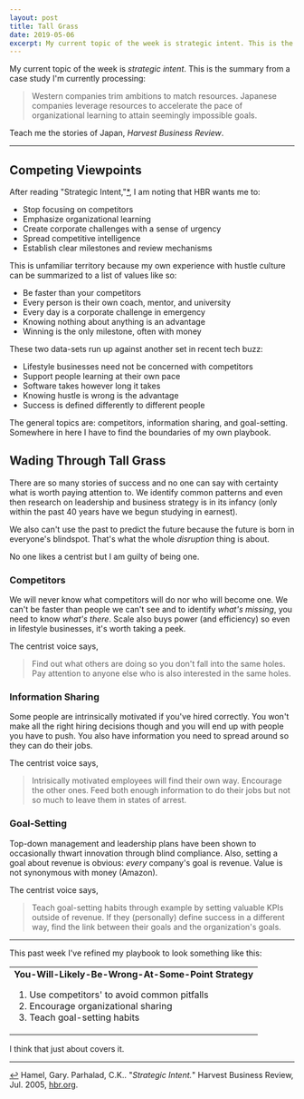 ```yaml
---
layout: post
title: Tall Grass
date: 2019-05-06
excerpt: My current topic of the week is strategic intent. This is the summary from a case study I'm currently processing, "Western companies trim ambitions to match resources. Japanese..."
---
```


My current topic of the week is _strategic intent_. This is the summary from a case study I'm currently processing:

> Western companies trim ambitions to match resources. Japanese companies leverage resources to accelerate the pace of organizational learning to attain seemingly impossible goals.

Teach me the stories of Japan, _Harvest Business Review_.

<hr class="--small">

## Competing Viewpoints

After reading <span class="cite">"Strategic Intent,"<a href="#note-1" name="back-1">*</a></span>, I am noting that HBR wants me to:

- Stop focusing on competitors
- Emphasize organizational learning
- Create corporate challenges with a sense of urgency
- Spread competitive intelligence
- Establish clear milestones and review mechanisms

This is unfamiliar territory because my own experience with hustle culture can be summarized to a list of values like so:

- Be faster than your competitors
- Every person is their own coach, mentor, and university
- Every day is a corporate challenge in emergency
- Knowing nothing about anything is an advantage
- Winning is the only milestone, often with money

These two data-sets run up against another set in recent tech buzz:

- Lifestyle businesses need not be concerned with competitors
- Support people learning at their own pace
- Software takes however long it takes
- Knowing hustle is wrong is the advantage
- Success is defined differently to different people

The general topics are: competitors, information sharing, and goal-setting. Somewhere in here I have to find the boundaries of my own playbook.

## Wading Through Tall Grass

There are so many stories of success and no one can say with certainty what is worth paying attention to. We identify common patterns and even then research on leadership and business strategy is in its infancy (only within the past 40 years have we begun studying in earnest).

We also can't use the past to predict the future because the future is born in everyone's blindspot. That's what the whole _disruption_ thing is about.

No one likes a centrist but I am guilty of being one.

### Competitors

We will never know what competitors will do nor who will become one. We can't be faster than people we can't see and to identify _what's missing_, you need to know _what's there_. Scale also buys power (and efficiency) so even in lifestyle businesses, it's worth taking a peek.

The centrist voice says, 

> Find out what others are doing so you don't fall into the same holes. Pay attention to anyone else who is also interested in the same holes.

### Information Sharing

Some people are intrinsically motivated if you've hired correctly. You won't make all the right hiring decisions though and you will end up with people you have to push. You also have information you need to spread around so they can do their jobs.

The centrist voice says,

> Intrisically motivated employees will find their own way. Encourage the other ones. Feed both enough information to do their jobs but not so much to leave them in states of arrest.

### Goal-Setting

Top-down management and leadership plans have been shown to occasionally thwart innovation through blind compliance. Also, setting a goal about revenue is obvious: _every_ company's goal is revenue. Value is not synonymous with money (Amazon).

The centrist voice says,

> Teach goal-setting habits through example by setting valuable KPIs outside of revenue. If they (personally) define success in a different way, find the link between their goals and the organization's goals.

<hr class="--small">

This past week I've refined my playbook to look something like this:

<table class="stats">
<tr>
    <td><strong>You-Will-Likely-Be-Wrong-At-Some-Point Strategy</strong>
    <br>
        <ol>
            <li>Use competitors' to avoid common pitfalls</li>
            <li>Encourage organizational sharing</li>
            <li>Teach goal-setting habits</li>
        </ol>
    </td>
</tr>
</table>

I think that just about covers it.

<hr class="--small">

<div class="citations">
    <p><a name="note-1" href="#back-1" class="citations-back">&#x21A9;</a> Hamel, Gary. Parhalad, C.K.. "<em>Strategic Intent.</em>" Harvest Business Review, Jul. 2005, <a href="https://hbr.org/2005/07/strategic-intent">hbr.org</a>. </p>
</div>



